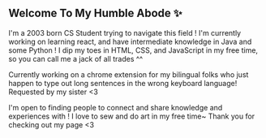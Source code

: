 ## Welcome To My Humble Abode ✨

I'm a 2003 born CS Student trying to navigate this field !
I'm currently working on learning react, and have intermediate knowledge in Java and some Python ! I dip my toes in HTML, CSS, and JavaScript in my free time, so you can call me a jack of all trades ^^

Currently working on a chrome extension for my bilingual folks who just happen to type out long sentences in the wrong keyboard language! Requested by my sister <3

I'm open to finding people to connect and share knowledge and experiences with ! I love to sew and do art in my free time~
Thank you for checking out my page <3

<!--
**lalavierose/lalavierose** is a ✨ _special_ ✨ repository because its `README.md` (this file) appears on your GitHub profile.

Here are some ideas to get you started:

- 🔭 I’m currently working on ...
- 🌱 I’m currently learning ...
- 👯 I’m looking to collaborate on ...
- 🤔 I’m looking for help with ...
- 💬 Ask me about ...
- 📫 How to reach me: ...
- 😄 Pronouns: ...
- ⚡ Fun fact: ...
-->
